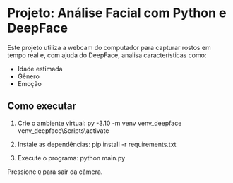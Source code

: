 # Projeto: Análise Facial com Python e DeepFace

Este projeto utiliza a webcam do computador para capturar rostos em tempo real e, com ajuda do DeepFace, analisa características como:

- Idade estimada
- Gênero
- Emoção

## Como executar

1. Crie o ambiente virtual:
    py -3.10 -m venv venv_deepface
    venv_deepface\Scripts\activate

2. Instale as dependências:
    pip install -r requirements.txt

3. Execute o programa:
    python main.py

Pressione `Q` para sair da câmera.
